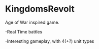 # KingdomsRevolt
 Age of War inspired game.
 
-Real Time battles

-Interesting gameplay, with 4(+?) unit types
